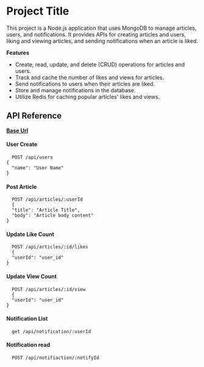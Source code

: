 
# Project Title

This project is a Node.js application that uses MongoDB to manage articles, users, and notifications. It provides APIs for creating articles and users, liking and viewing articles, and sending notifications when an article is liked.

**Features**
- Create, read, update, and delete (CRUD) operations for articles and users.
- Track and cache the number of likes and views for articles.
- Send notifications to users when their articles are liked.
- Store and manage notifications in the database.
- Utilize Redis for caching popular articles' likes and views.
## API Reference
[**Base Url**](https://simplyfi.onrender.com/)
#### User Create 

```http
  POST /api/users
{
  "name": "User Name"
}

```
#### Post Article

```http
  POST /api/articles/:userId
  {
  "title": "Article Title",
  "body": "Article body content"
}
```
#### Update Like Count

```http
  POST /api/articles/:id/likes
  {
  "userId": "user_id"
}

```
#### Update View Count

```http
  POST /api/articles/:id/view
  {
  "userId": "user_id"
}
```
#### Notification List

```http
  get /api/notification/:userId
```

#### Notification read 

```http
  POST /api/notifiaction/:notifyId
```
